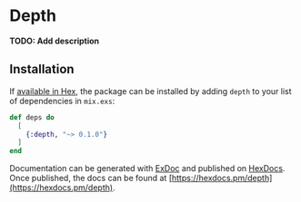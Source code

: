 # Depth

**TODO: Add description**

## Installation

If [available in Hex](https://hex.pm/docs/publish), the package can be installed
by adding `depth` to your list of dependencies in `mix.exs`:

```elixir
def deps do
  [
    {:depth, "~> 0.1.0"}
  ]
end
```

Documentation can be generated with [ExDoc](https://github.com/elixir-lang/ex_doc)
and published on [HexDocs](https://hexdocs.pm). Once published, the docs can
be found at [https://hexdocs.pm/depth](https://hexdocs.pm/depth).

